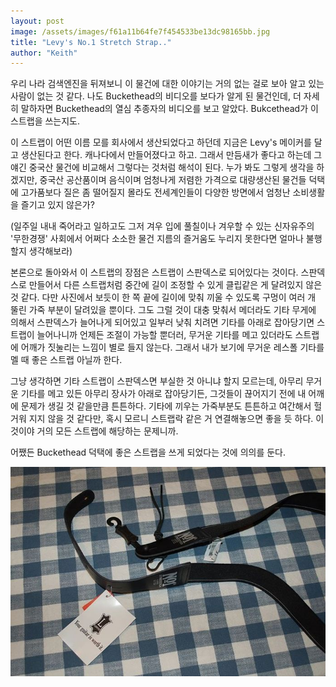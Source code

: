 ```yaml
---
layout: post
image: /assets/images/f61a11b64fe7f454533be13dc98165bb.jpg
title: "Levy's No.1 Stretch Strap.."
author: "Keith"
---
```



우리 나라 검색엔진을 뒤져보니 이 물건에 대한 이야기는 거의 없는 걸로 보아 알고 있는 사람이 없는 것 같다. 나도 Buckethead의 비디오를 보다가 알게 된 물건인데, 더 자세히 말하자면 Buckethead의 열심 추종자의 비디오를 보고 알았다. Bukcethead가 이 스트랩을 쓰는지도.




이 스트랩이 어떤 이름 모를 회사에서 생산되었다고 하던데 지금은 Levy's 메이커를 달고 생산된다고 한다. 캐나다에서 만들어졌다고 하고. 그래서 만듬새가 좋다고 하는데 그 얘긴 중국산 물건에 비교해서 그렇다는 것처럼 해석이 된다. 누가 봐도 그렇게 생각을 하겠지만, 중국산 공산품이며 음식이며 엄청나게 저렴한 가격으로 대량생산된 물건들 덕택에 고가품보다 질은 좀 떨어질지 몰라도 전세계인들이 다양한 방면에서 엄청난 소비생활을 즐기고 있지 않은가? 

(일주일 내내 죽어라고 일하고도 그저 겨우 입에 풀칠이나 겨우할 수 있는 신자유주의 '무한경쟁' 사회에서 어쩌다 소소한 물건 지름의 즐거움도 누리지 못한다면 얼마나 불행할지 생각해보라)




본론으로 돌아와서 이 스트랩의 장점은 스트랩이 스판덱스로 되어있다는 것이다. 스판덱스로 만들어서 다른 스트랩처럼 중간에 길이 조정할 수 있게 클립같은 게 달려있지 않은 것 같다. 다만 사진에서 보듯이 한 쪽 끝에 길이에 맞춰 끼울 수 있도록 구멍이 여러 개 뚤린 가죽 부분이 달려있을 뿐이다. 그도 그럴 것이 대충 맞춰서 메더라도 기타 무게에 의해서 스판덱스가 늘어나게 되어있고 일부러 낮춰 치려면 기타를 아래로 잡아당기면 스트랩이 늘어나니까 언제든 조절이 가능할 뿐더러, 무거운 기타를 메고 있더라도 스트랩에 어깨가 짓눌리는 느낌이 별로 들지 않는다. 그래서 내가 보기에 무거운 레스폴 기타를 멜 때 좋은 스트랩 아닐까 한다.




그냥 생각하면 기타 스트랩이 스판덱스면 부실한 것 아니냐 할지 모르는데, 아무리 무거운 기타를 메고 있든 아무리 장사가 아래로 잡아당기든, 그것들이 끊어지기 전에 내 어깨에 문제가 생길 것 같을만큼 튼튼하다. 기타에 끼우는 가죽부분도 튼튼하고 여간해서 헐거워 지지 않을 것 같다만, 혹시 모르니 스트랩락 같은 거 연결해놓으면 좋을 듯 하다. 이것이야 거의 모든 스트랩에 해당하는 문제니까.




어쨌든 Buckethead 덕택에 좋은 스트랩을 쓰게 되었다는 것에 의의를 둔다.






![image](/assets/images/f61a11b64fe7f454533be13dc98165bb.jpg)





